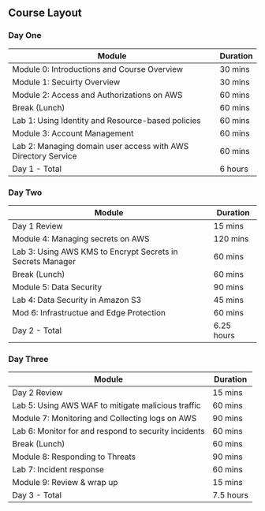 ## Course Layout

### Day One

|Module|Duration|
|-|-|
|Module 0: Introductions and Course Overview|30 mins|
|Module 1: Secuirty Overview|30 mins|
|Module 2: Access and Authorizations on AWS|60 mins|
|Break (Lunch)|60 mins|
|Lab 1: Using Identity and Resource-based policies|60 mins|
|Module 3: Account Management|60 mins|
|Lab 2: Managing domain user access with AWS Directory Service|60 mins|
|Day 1 - Total|6 hours|
### Day Two

|Module|Duration|
|-|-|
|Day 1 Review|15 mins|
|Module 4: Managing secrets on AWS|120 mins|
|Lab 3: Using AWS KMS to Encrypt Secrets in Secrets Manager|60 mins|
|Break (Lunch)|60 mins|
|Module 5: Data Security|90 mins|
|Lab 4: Data Security in Amazon S3|45 mins|
|Mod 6: Infrastructue and Edge Protection|60 mins|
|Day 2 - Total|6.25 hours|
### Day Three

|Module|Duration|
|-|-|
|Day 2 Review|15 mins|
|Lab 5: Using AWS WAF to mitigate malicious traffic|60 mins|
|Module 7: Monitoring and Collecting logs on AWS|90 mins|
|Lab 6: Monitor for and respond to security incidents|60 mins|
|Break (Lunch)|60 mins|
|Module 8: Responding to Threats|90 mins|
|Lab 7: Incident response|60 mins|
|Module 9: Review & wrap up|15 mins|
|Day 3 - Total|7.5 hours|
